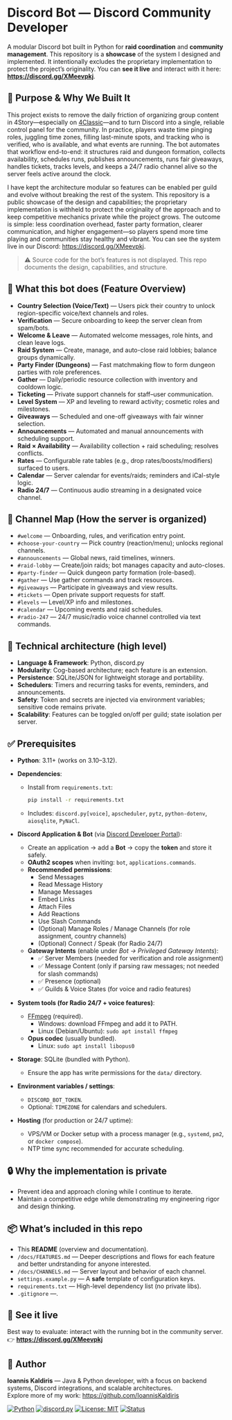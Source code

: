 # Discord Bot — Discord Community Developer

A modular Discord bot built in Python for **raid coordination** and **community management**. 
This repository is a **showcase** of the system I designed and implemented. It intentionally excludes the proprietary implementation to protect the project’s originality. 
You can **see it live** and interact with it here: **https://discord.gg/XMeevpkj**.

## 🎯 Purpose & Why We Built It

This project exists to remove the daily friction of organizing group content in 4Story—especially on [4Classic](https://www.4classic.eu/)—and to turn Discord into a single, reliable control panel for the community. In practice, players waste time pinging roles, juggling time zones, filling last-minute spots, and tracking who is verified, who is available, and what events are running. The bot automates that workflow end-to-end: it structures raid and dungeon formation, collects availability, schedules runs, publishes announcements, runs fair giveaways, handles tickets, tracks levels, and keeps a 24/7 radio channel alive so the server feels active around the clock.

I have kept the architecture modular so features can be enabled per guild and evolve without breaking the rest of the system. This repository is a public showcase of the design and capabilities; the proprietary implementation is withheld to protect the originality of the approach and to keep competitive mechanics private while the project grows. The outcome is simple: less coordination overhead, faster party formation, clearer communication, and higher engagement—so players spend more time playing and communities stay healthy and vibrant. You can see the system live in our Discord: https://discord.gg/XMeevpkj.


> ⚠️ Source code for the bot’s features is not displayed. This repo documents the design, capabilities, and structure.

## 👋 What this bot does (Feature Overview)
- **Country Selection (Voice/Text)** — Users pick their country to unlock region-specific voice/text channels and roles.
- **Verification** — Secure onboarding to keep the server clean from spam/bots.
- **Welcome & Leave** — Automated welcome messages, role hints, and clean leave logs.
- **Raid System** — Create, manage, and auto-close raid lobbies; balance groups dynamically.
- **Party Finder (Dungeons)** — Fast matchmaking flow to form dungeon parties with role preferences.
- **Gather** — Daily/periodic resource collection with inventory and cooldown logic.
- **Ticketing** — Private support channels for staff–user communication.
- **Level System** — XP and leveling to reward activity; cosmetic roles and milestones.
- **Giveaways** — Scheduled and one-off giveaways with fair winner selection.
- **Announcements** — Automated and manual announcements with scheduling support.
- **Raid × Availability** — Availability collection + raid scheduling; resolves conflicts.
- **Rates** — Configurable rate tables (e.g., drop rates/boosts/modifiers) surfaced to users.
- **Calendar** — Server calendar for events/raids; reminders and iCal-style logic.
- **Radio 24/7** — Continuous audio streaming in a designated voice channel.

## 🧭 Channel Map (How the server is organized)
- `#welcome` — Onboarding, rules, and verification entry point.
- `#choose-your-country` — Pick country (reaction/menu); unlocks regional channels.
- `#announcements` — Global news, raid timelines, winners.
- `#raid-lobby` — Create/join raids; bot manages capacity and auto-closes.
- `#party-finder` — Quick dungeon party formation (role-based).
- `#gather` — Use gather commands and track resources.
- `#giveaways` — Participate in giveaways and view results.
- `#tickets` — Open private support requests for staff.
- `#levels` — Level/XP info and milestones.
- `#calendar` — Upcoming events and raid schedules.
- `#radio-247` — 24/7 music/radio voice channel controlled via text commands.

## 🧩 Technical architecture (high level)
- **Language & Framework**: Python, discord.py
- **Modularity**: Cog-based architecture; each feature is an extension.
- **Persistence**: SQLite/JSON for lightweight storage and portability.
- **Schedulers**: Timers and recurring tasks for events, reminders, and announcements.
- **Safety**: Token and secrets are injected via environment variables; sensitive code remains private.
- **Scalability**: Features can be toggled on/off per guild; state isolation per server.

## ✅ Prerequisites

- **Python**: 3.11+ (works on 3.10–3.12).  

- **Dependencies**:
  - Install from `requirements.txt`:
    ```bash
    pip install -r requirements.txt
    ```
  - Includes: `discord.py[voice]`, `apscheduler`, `pytz`, `python-dotenv`, `aiosqlite`, `PyNaCl`.

- **Discord Application & Bot** (via [Discord Developer Portal](https://discord.com/developers/applications)):
  - Create an application → add a **Bot** → copy the **token** and store it safely.
  - **OAuth2 scopes** when inviting: `bot`, `applications.commands`.
  - **Recommended permissions**: 
    - Send Messages  
    - Read Message History  
    - Manage Messages  
    - Embed Links  
    - Attach Files  
    - Add Reactions  
    - Use Slash Commands  
    - (Optional) Manage Roles / Manage Channels (for role assignment, country channels)  
    - (Optional) Connect / Speak (for Radio 24/7)  
  - **Gateway Intents** (enable under *Bot → Privileged Gateway Intents*):
    - ✅ Server Members (needed for verification and role assignment)  
    - ✅ Message Content (only if parsing raw messages; not needed for slash commands)  
    - ✅ Presence (optional)  
    - ✅ Guilds & Voice States (for voice and radio features)  

- **System tools (for Radio 24/7 + voice features)**:
  - [FFmpeg](https://ffmpeg.org/download.html) (required).  
    - Windows: download FFmpeg and add it to PATH.  
    - Linux (Debian/Ubuntu): `sudo apt install ffmpeg`
  - **Opus codec** (usually bundled).  
    - Linux: `sudo apt install libopus0`

- **Storage**: SQLite (bundled with Python).  
  - Ensure the app has write permissions for the `data/` directory.  

- **Environment variables / settings**:
  - `DISCORD_BOT_TOKEN`.  
  - Optional: `TIMEZONE` for calendars and schedulers.  

- **Hosting** (for production or 24/7 uptime):  
  - VPS/VM or Docker setup with a process manager (e.g., `systemd`, `pm2`, or `docker compose`).  
  - NTP time sync recommended for accurate scheduling.

## 🔒 Why the implementation is private
- Prevent idea and approach cloning while I continue to iterate.
- Maintain a competitive edge while demonstrating my engineering rigor and design thinking.

## 📦 What’s included in this repo
- This **README** (overview and documentation).
- `/docs/FEATURES.md` — Deeper descriptions and flows for each feature and better undrstanding for anyone interested.
- `/docs/CHANNELS.md` — Server layout and behavior of each channel.
- `settings.example.py` — A **safe** template of configuration keys.
- `requirements.txt` — High-level dependency list (no private libs).
- `.gitignore` —.

## 🚀 See it live
Best way to evaluate: interact with the running bot in the community server.  
👉 **https://discord.gg/XMeevpkj**

## 👤 Author
**Ioannis Kaldiris** — Java & Python developer, with a focus on backend systems, Discord integrations, and scalable architectures.  
Explore more of my work: https://github.com/IoannisKaldiris

[![Python](https://img.shields.io/badge/Python-3.11%2B-blue)](https://www.python.org/downloads/)
[![discord.py](https://img.shields.io/badge/discord.py-2.x-informational)](https://discordpy.readthedocs.io/en/stable/)
[![License: MIT](https://img.shields.io/badge/License-MIT-green)](LICENSE)
[![Status](https://img.shields.io/badge/Live-Bot%20in%20Discord-brightgreen)](https://discord.gg/XMeevpkj)


